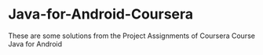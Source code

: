 # Java-for-Android-Coursera
These are some solutions from the Project Assignments of Coursera Course Java for Android
